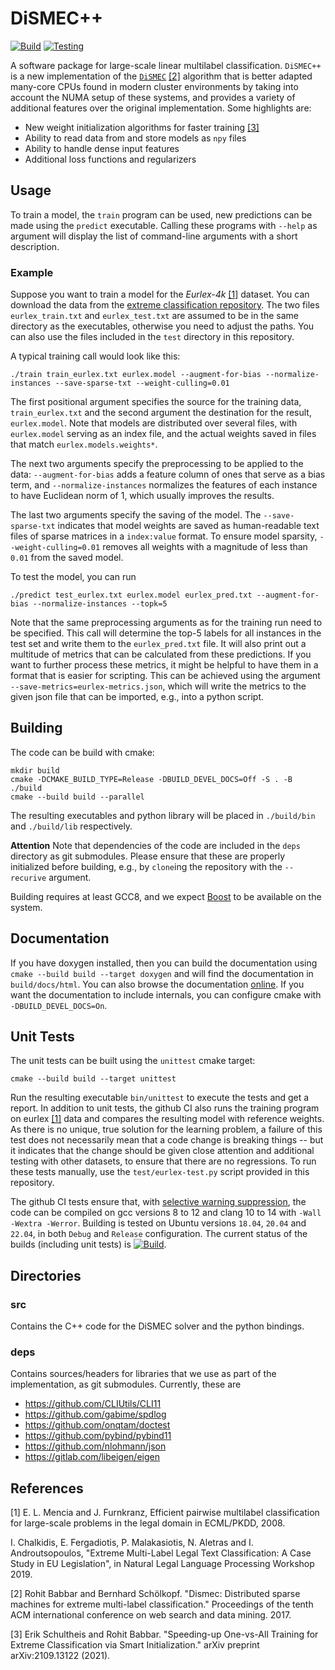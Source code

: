 # DiSMEC++
[![Build](https://github.com/xmc-aalto/dismecpp/actions/workflows/build.yml/badge.svg)](https://github.com/xmc-aalto/dismecpp/actions/workflows/build.yml)
[![Testing](https://github.com/xmc-aalto/dismecpp/actions/workflows/test.yml/badge.svg)](https://github.com/xmc-aalto/dismecpp/actions/workflows/test.yml)

A software package for large-scale linear multilabel classification. `DiSMEC++` is a new implementation
of the [`DiSMEC`](https://github.com/xmc-aalto/dismec) [[2]](#2) algorithm that is better adapted many-core CPUs found in modern cluster environments by 
taking into account the NUMA setup of these systems, and provides a variety of additional features over 
the original implementation. Some highlights are:
* New weight initialization algorithms for faster training [[3]](#3)
* Ability to read data from and store models as `npy` files
* Ability to handle dense input features
* Additional loss functions and regularizers

## Usage
To train a model, the `train` program can be used, new predictions can be made
using the `predict` executable. Calling these programs with `--help` as argument
will display the list of command-line arguments with a short description.

### Example
Suppose you want to train a model for the <cite>Eurlex-4k</cite> [[1]](#1) dataset. 
You can download the data from the 
[extreme classification repository](http://manikvarma.org/downloads/XC/XMLRepository.html).
The two files `eurlex_train.txt` and `eurlex_test.txt` are assumed to be in the same directory
as the executables, otherwise you need to adjust the paths. You can also use the files included
in the `test` directory in this repository.

A typical training call would look like this:
```shell
./train train_eurlex.txt eurlex.model --augment-for-bias --normalize-instances --save-sparse-txt --weight-culling=0.01
```
The first positional argument specifies the source for the training data, `train_eurlex.txt`
and the second argument the destination for the result, `eurlex.model`. Note that models are
distributed over several files, with `eurlex.model` serving as an index file, and the actual
weights saved in files that match `eurlex.models.weights*`.

The next two arguments specify the preprocessing to be applied to the data: 
`--augment-for-bias` adds a feature column of ones that serve as a bias term, and
`--normalize-instances` normalizes the features of each instance to have Euclidean
norm of 1, which usually improves the results. 

The last two arguments specify the saving of the model. The `--save-sparse-txt` indicates
that model weights are saved as human-readable text files of sparse matrices in a `index:value` 
format. To ensure model sparsity, `--weight-culling=0.01` removes all weights with a magnitude
of less than `0.01` from the saved model.

To test the model, you can run
```shell
./predict test_eurlex.txt eurlex.model eurlex_pred.txt --augment-for-bias --normalize-instances --topk=5
```
Note that the same preprocessing arguments as for the training run need to be specified. This
call will determine the top-5 labels for all instances in the test set and write them to the
`eurlex_pred.txt` file. It will also print out a multitude of metrics that can be calculated
from these predictions. If you want to further process these metrics, it might be helpful to
have them in a format that is easier for scripting. This can be achieved using the argument
`--save-metrics=eurlex-metrics.json`, which will write the metrics to the given json file that
can be imported, e.g., into a python script.

## Building
The code can be build with cmake:
```shell script
mkdir build
cmake -DCMAKE_BUILD_TYPE=Release -DBUILD_DEVEL_DOCS=Off -S . -B ./build
cmake --build build --parallel
```
The resulting executables and python library will be placed in `./build/bin`
and `./build/lib` respectively.

**Attention** Note that dependencies of the code are included in the `deps` directory as
git submodules. Please ensure that these are properly initialized before building, e.g., by
`clone`ing the repository with the `--recurive` argument.

Building requires at least GCC8, and we expect [Boost](https://www.boost.org/) 
to be available on the system.


## Documentation
If you have doxygen installed, then you can build the documentation 
using `cmake --build build --target doxygen` and will find the documentation
in `build/docs/html`. You can also browse the documentation [online](https://xmc-aalto.github.io/dismecpp/index.html).
If you want the documentation to include internals, you can configure cmake with `-DBUILD_DEVEL_DOCS=On`.

## Unit Tests
The unit tests can be built using the `unittest` cmake target:
```shell
cmake --build build --target unittest
```
Run the resulting executable `bin/unittest` to execute the tests and get a report.
In addition to unit tests, the github CI also runs the training program on eurlex [[1]](#1)
data and compares the resulting model with reference weights. As there is no unique, true solution
for the learning problem, a failure of this test does not necessarily mean that a code change is breaking things -- but
it indicates that the change should be given close attention and additional testing with other datasets, to ensure that
there are no regressions. To run these tests manually, use the `test/eurlex-test.py` script provided in this repository.

The github CI tests ensure that, with [selective warning suppression](doc/warnings.md), 
the code can be compiled on gcc versions 8 to 12  and clang 10 to 14 with `-Wall -Wextra -Werror`. 
Building is tested on Ubuntu versions `18.04`, `20.04` and `22.04`, in both `Debug` and `Release` configuration.
The current status of the builds (including unit tests) is 
[![Build](https://github.com/xmc-aalto/dismecpp/actions/workflows/build.yml/badge.svg)](https://github.com/xmc-aalto/dismecpp/actions/workflows/build.yml).

## Directories
### src
Contains the C++ code for the DiSMEC solver and the python bindings.

### deps
Contains sources/headers for libraries that we use as part of the implementation,
as git submodules. Currently, these are 
* https://github.com/CLIUtils/CLI11
* https://github.com/gabime/spdlog
* https://github.com/onqtam/doctest
* https://github.com/pybind/pybind11
* https://github.com/nlohmann/json
* https://gitlab.com/libeigen/eigen

## References
<a id="1">[1]</a>
E. L. Mencia and J. Furnkranz, Efficient pairwise multilabel classification for large-scale problems in the legal domain in ECML/PKDD, 2008. 

I. Chalkidis, E. Fergadiotis, P. Malakasiotis, N. Aletras and I. Androutsopoulos, 
"Extreme Multi-Label Legal Text Classification: A Case Study in EU Legislation", in Natural Legal Language Processing Workshop 2019.  

<a id="2">[2]</a>
Rohit Babbar and Bernhard Schölkopf. "Dismec: Distributed sparse machines for extreme multi-label classification." 
Proceedings of the tenth ACM international conference on web search and data mining. 2017.

<a id="3">[3]</a>
Erik Schultheis and Rohit Babbar. "Speeding-up One-vs-All Training for Extreme Classification via Smart Initialization." 
arXiv preprint arXiv:2109.13122 (2021).